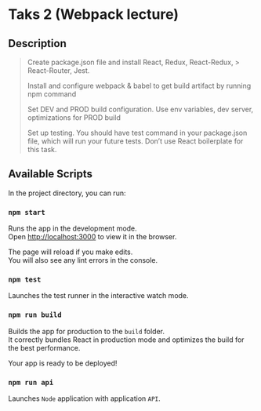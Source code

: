 # Taks 2 (Webpack lecture)

## Description

> Create package.json file and install React, Redux, React-Redux, > React-Router, Jest.
>
> Install and configure webpack & babel to get build artifact by running npm command
>
> Set DEV and PROD build configuration. Use env variables, dev server, optimizations for PROD build
>
> Set up testing. You should have test command in your package.json file, which will run your future tests. Don’t use React boilerplate for this task.

## Available Scripts

In the project directory, you can run:

### `npm start`

Runs the app in the development mode.<br>
Open [http://localhost:3000](http://localhost:3000) to view it in the browser.

The page will reload if you make edits.<br>
You will also see any lint errors in the console.

### `npm test`

Launches the test runner in the interactive watch mode.

### `npm run build`

Builds the app for production to the `build` folder.<br>
It correctly bundles React in production mode and optimizes the build for the best performance.

Your app is ready to be deployed!

### `npm run api`

Launches `Node` application with application `API`.

